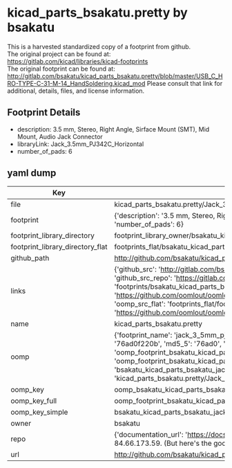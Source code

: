 # kicad_parts_bsakatu.pretty by bsakatu  
This is a harvested standardized copy of a footprint from github.  
The original project can be found at:  
https://gitlab.com/kicad/libraries/kicad-footprints  
The original footprint can be found at:
http://gitlab.com/bsakatu/kicad_parts_bsakatu.pretty/blob/master/USB_C_HRO-TYPE-C-31-M-14_HandSoldering.kicad_mod
Please consult that link for additional, details, files, and license information.  
## Footprint Details
* description: 3.5 mm, Stereo, Right Angle, Sirface Mount (SMT), Mid Mount, Audio Jack Connector  
* libraryLink: Jack_3.5mm_PJ342C_Horizontal  
* number_of_pads: 6  
## yaml dump  
| Key | Value |  
| --- | --- |  
| file | kicad_parts_bsakatu.pretty/Jack_3.5mm_PJ342C_Horizontal.kicad_mod |  
| footprint | {'description': '3.5 mm, Stereo, Right Angle, Sirface Mount (SMT), Mid Mount, Audio Jack Connector', 'libraryLink': 'Jack_3.5mm_PJ342C_Horizontal', 'number_of_pads': 6} |  
| footprint_library_directory | footprint_library_owner/bsakatu_kicad_parts_bsakatu.pretty |  
| footprint_library_directory_flat | footprints_flat/bsakatu_kicad_parts_bsakatu_jack_3_5mm_pj342c_horizontal/working |  
| github_path | http://github.com/bsakatu/kicad_parts_bsakatu.pretty/blob/master/Jack_3.5mm_PJ342C_Horizontal.kicad_mod |  
| links | {'github_src': 'http://gitlab.com/bsakatu/kicad_parts_bsakatu.pretty/blob/master/USB_C_HRO-TYPE-C-31-M-14_HandSoldering.kicad_mod', 'github_src_repo': 'https://gitlab.com/kicad/libraries/kicad-footprints', 'oomp_bot': 'footprints/bsakatu_kicad_parts_bsakatu_jack_3_5mm_pj342c_horizontal/working', 'oomp_bot_github': 'https://github.com/oomlout/oomlout_oomp_footprint_bot/tree/main/footprints/bsakatu_kicad_parts_bsakatu_jack_3_5mm_pj342c_horizontal/working', 'oomp_src_flat': 'footprints_flat/footprints_flat/bsakatu_kicad_parts_bsakatu_jack_3_5mm_pj342c_horizontal/working', 'oomp_src_flat_github': 'https://github.com/oomlout/oomlout_oomp_footprint_src/tree/main/footprints_flat/bsakatu_kicad_parts_bsakatu_jack_3_5mm_pj342c_horizontal/working'} |  
| name | kicad_parts_bsakatu.pretty |  
| oomp | {'footprint_name': 'jack_3_5mm_pj342c_horizontal', 'library_name': 'kicad_parts_bsakatu', 'md5': '76ad0f220bac9d83bcbbbe0f2c930961', 'md5_10': '76ad0f220b', 'md5_5': '76ad0', 'md5_6': '76ad0f', 'oomp_key': 'oomp_bsakatu_kicad_parts_bsakatu_jack_3_5mm_pj342c_horizontal', 'oomp_key_extra': 'oomp_footprint_bsakatu_kicad_parts_bsakatu_jack_3_5mm_pj342c_horizontal', 'oomp_key_full': 'oomp_footprint_bsakatu_kicad_parts_bsakatu_jack_3_5mm_pj342c_horizontal_76ad0f', 'oomp_key_simple': 'bsakatu_kicad_parts_bsakatu_jack_3_5mm_pj342c_horizontal', 'original_filename': 'kicad_parts_bsakatu.pretty/Jack_3.5mm_PJ342C_Horizontal.kicad_mod', 'owner_name': 'bsakatu'} |  
| oomp_key | oomp_bsakatu_kicad_parts_bsakatu_jack_3_5mm_pj342c_horizontal |  
| oomp_key_full | oomp_footprint_bsakatu_kicad_parts_bsakatu_jack_3_5mm_pj342c_horizontal |  
| oomp_key_simple | bsakatu_kicad_parts_bsakatu_jack_3_5mm_pj342c_horizontal |  
| owner | bsakatu |  
| repo | {'documentation_url': 'https://docs.github.com/rest/overview/resources-in-the-rest-api#rate-limiting', 'message': "API rate limit exceeded for 84.66.173.59. (But here's the good news: Authenticated requests get a higher rate limit. Check out the documentation for more details.)"} |  
| url | http://github.com/bsakatu/kicad_parts_bsakatu.pretty |  

